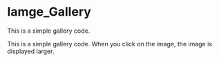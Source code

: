 # Iamge_Gallery 

This is a simple gallery code.

This is a simple gallery code. When you click on the image, the image is displayed larger.